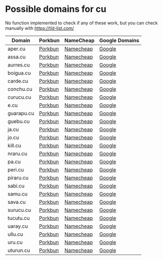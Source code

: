 # Possible domains for cu

No function implemented to check if any of these work, but you can check manually with https://tld-list.com/

| Domain | Porkbun | NameCheap | Google Domains |
|---|---|---|---|
| aper.cu | [Porkbun](https://porkbun.com/checkout/search?prb=e814663da1&tlds=&idnLanguage=&search=search&q=aper.cu) | [Namecheap](https://www.namecheap.com/domains/registration/results/?domain=aper.cu) | [Google](https://domains.google.com/registrar/search?searchTerm=aper.cu) |
| assa.cu | [Porkbun](https://porkbun.com/checkout/search?prb=e814663da1&tlds=&idnLanguage=&search=search&q=assa.cu) | [Namecheap](https://www.namecheap.com/domains/registration/results/?domain=assa.cu) | [Google](https://domains.google.com/registrar/search?searchTerm=assa.cu) |
| aurres.cu | [Porkbun](https://porkbun.com/checkout/search?prb=e814663da1&tlds=&idnLanguage=&search=search&q=aurres.cu) | [Namecheap](https://www.namecheap.com/domains/registration/results/?domain=aurres.cu) | [Google](https://domains.google.com/registrar/search?searchTerm=aurres.cu) |
| boigua.cu | [Porkbun](https://porkbun.com/checkout/search?prb=e814663da1&tlds=&idnLanguage=&search=search&q=boigua.cu) | [Namecheap](https://www.namecheap.com/domains/registration/results/?domain=boigua.cu) | [Google](https://domains.google.com/registrar/search?searchTerm=boigua.cu) |
| carde.cu | [Porkbun](https://porkbun.com/checkout/search?prb=e814663da1&tlds=&idnLanguage=&search=search&q=carde.cu) | [Namecheap](https://www.namecheap.com/domains/registration/results/?domain=carde.cu) | [Google](https://domains.google.com/registrar/search?searchTerm=carde.cu) |
| conchu.cu | [Porkbun](https://porkbun.com/checkout/search?prb=e814663da1&tlds=&idnLanguage=&search=search&q=conchu.cu) | [Namecheap](https://www.namecheap.com/domains/registration/results/?domain=conchu.cu) | [Google](https://domains.google.com/registrar/search?searchTerm=conchu.cu) |
| curucu.cu | [Porkbun](https://porkbun.com/checkout/search?prb=e814663da1&tlds=&idnLanguage=&search=search&q=curucu.cu) | [Namecheap](https://www.namecheap.com/domains/registration/results/?domain=curucu.cu) | [Google](https://domains.google.com/registrar/search?searchTerm=curucu.cu) |
| e.cu | [Porkbun](https://porkbun.com/checkout/search?prb=e814663da1&tlds=&idnLanguage=&search=search&q=e.cu) | [Namecheap](https://www.namecheap.com/domains/registration/results/?domain=e.cu) | [Google](https://domains.google.com/registrar/search?searchTerm=e.cu) |
| guarapu.cu | [Porkbun](https://porkbun.com/checkout/search?prb=e814663da1&tlds=&idnLanguage=&search=search&q=guarapu.cu) | [Namecheap](https://www.namecheap.com/domains/registration/results/?domain=guarapu.cu) | [Google](https://domains.google.com/registrar/search?searchTerm=guarapu.cu) |
| guebu.cu | [Porkbun](https://porkbun.com/checkout/search?prb=e814663da1&tlds=&idnLanguage=&search=search&q=guebu.cu) | [Namecheap](https://www.namecheap.com/domains/registration/results/?domain=guebu.cu) | [Google](https://domains.google.com/registrar/search?searchTerm=guebu.cu) |
| ja.cu | [Porkbun](https://porkbun.com/checkout/search?prb=e814663da1&tlds=&idnLanguage=&search=search&q=ja.cu) | [Namecheap](https://www.namecheap.com/domains/registration/results/?domain=ja.cu) | [Google](https://domains.google.com/registrar/search?searchTerm=ja.cu) |
| jo.cu | [Porkbun](https://porkbun.com/checkout/search?prb=e814663da1&tlds=&idnLanguage=&search=search&q=jo.cu) | [Namecheap](https://www.namecheap.com/domains/registration/results/?domain=jo.cu) | [Google](https://domains.google.com/registrar/search?searchTerm=jo.cu) |
| kill.cu | [Porkbun](https://porkbun.com/checkout/search?prb=e814663da1&tlds=&idnLanguage=&search=search&q=kill.cu) | [Namecheap](https://www.namecheap.com/domains/registration/results/?domain=kill.cu) | [Google](https://domains.google.com/registrar/search?searchTerm=kill.cu) |
| nraru.cu | [Porkbun](https://porkbun.com/checkout/search?prb=e814663da1&tlds=&idnLanguage=&search=search&q=nraru.cu) | [Namecheap](https://www.namecheap.com/domains/registration/results/?domain=nraru.cu) | [Google](https://domains.google.com/registrar/search?searchTerm=nraru.cu) |
| pa.cu | [Porkbun](https://porkbun.com/checkout/search?prb=e814663da1&tlds=&idnLanguage=&search=search&q=pa.cu) | [Namecheap](https://www.namecheap.com/domains/registration/results/?domain=pa.cu) | [Google](https://domains.google.com/registrar/search?searchTerm=pa.cu) |
| peri.cu | [Porkbun](https://porkbun.com/checkout/search?prb=e814663da1&tlds=&idnLanguage=&search=search&q=peri.cu) | [Namecheap](https://www.namecheap.com/domains/registration/results/?domain=peri.cu) | [Google](https://domains.google.com/registrar/search?searchTerm=peri.cu) |
| piraru.cu | [Porkbun](https://porkbun.com/checkout/search?prb=e814663da1&tlds=&idnLanguage=&search=search&q=piraru.cu) | [Namecheap](https://www.namecheap.com/domains/registration/results/?domain=piraru.cu) | [Google](https://domains.google.com/registrar/search?searchTerm=piraru.cu) |
| sabi.cu | [Porkbun](https://porkbun.com/checkout/search?prb=e814663da1&tlds=&idnLanguage=&search=search&q=sabi.cu) | [Namecheap](https://www.namecheap.com/domains/registration/results/?domain=sabi.cu) | [Google](https://domains.google.com/registrar/search?searchTerm=sabi.cu) |
| samu.cu | [Porkbun](https://porkbun.com/checkout/search?prb=e814663da1&tlds=&idnLanguage=&search=search&q=samu.cu) | [Namecheap](https://www.namecheap.com/domains/registration/results/?domain=samu.cu) | [Google](https://domains.google.com/registrar/search?searchTerm=samu.cu) |
| sava.cu | [Porkbun](https://porkbun.com/checkout/search?prb=e814663da1&tlds=&idnLanguage=&search=search&q=sava.cu) | [Namecheap](https://www.namecheap.com/domains/registration/results/?domain=sava.cu) | [Google](https://domains.google.com/registrar/search?searchTerm=sava.cu) |
| surucu.cu | [Porkbun](https://porkbun.com/checkout/search?prb=e814663da1&tlds=&idnLanguage=&search=search&q=surucu.cu) | [Namecheap](https://www.namecheap.com/domains/registration/results/?domain=surucu.cu) | [Google](https://domains.google.com/registrar/search?searchTerm=surucu.cu) |
| tucutu.cu | [Porkbun](https://porkbun.com/checkout/search?prb=e814663da1&tlds=&idnLanguage=&search=search&q=tucutu.cu) | [Namecheap](https://www.namecheap.com/domains/registration/results/?domain=tucutu.cu) | [Google](https://domains.google.com/registrar/search?searchTerm=tucutu.cu) |
| uaray.cu | [Porkbun](https://porkbun.com/checkout/search?prb=e814663da1&tlds=&idnLanguage=&search=search&q=uaray.cu) | [Namecheap](https://www.namecheap.com/domains/registration/results/?domain=uaray.cu) | [Google](https://domains.google.com/registrar/search?searchTerm=uaray.cu) |
| ullu.cu | [Porkbun](https://porkbun.com/checkout/search?prb=e814663da1&tlds=&idnLanguage=&search=search&q=ullu.cu) | [Namecheap](https://www.namecheap.com/domains/registration/results/?domain=ullu.cu) | [Google](https://domains.google.com/registrar/search?searchTerm=ullu.cu) |
| uru.cu | [Porkbun](https://porkbun.com/checkout/search?prb=e814663da1&tlds=&idnLanguage=&search=search&q=uru.cu) | [Namecheap](https://www.namecheap.com/domains/registration/results/?domain=uru.cu) | [Google](https://domains.google.com/registrar/search?searchTerm=uru.cu) |
| uturun.cu | [Porkbun](https://porkbun.com/checkout/search?prb=e814663da1&tlds=&idnLanguage=&search=search&q=uturun.cu) | [Namecheap](https://www.namecheap.com/domains/registration/results/?domain=uturun.cu) | [Google](https://domains.google.com/registrar/search?searchTerm=uturun.cu) |
